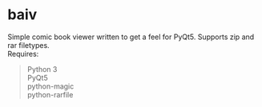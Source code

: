 # baiv
Simple comic book viewer written to get a feel for PyQt5. Supports zip and rar filetypes.<br />
Requires:<br />
>Python 3<br />
>PyQt5<br />
>python-magic<br />
>python-rarfile<br />

